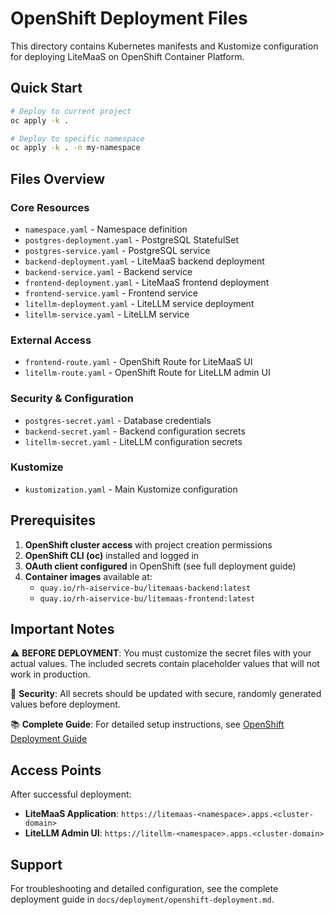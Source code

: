 # OpenShift Deployment Files

This directory contains Kubernetes manifests and Kustomize configuration for deploying LiteMaaS on OpenShift Container Platform.

## Quick Start

```bash
# Deploy to current project
oc apply -k .

# Deploy to specific namespace
oc apply -k . -n my-namespace
```

## Files Overview

### Core Resources
- `namespace.yaml` - Namespace definition
- `postgres-deployment.yaml` - PostgreSQL StatefulSet
- `postgres-service.yaml` - PostgreSQL service
- `backend-deployment.yaml` - LiteMaaS backend deployment
- `backend-service.yaml` - Backend service
- `frontend-deployment.yaml` - LiteMaaS frontend deployment
- `frontend-service.yaml` - Frontend service
- `litellm-deployment.yaml` - LiteLLM service deployment
- `litellm-service.yaml` - LiteLLM service

### External Access
- `frontend-route.yaml` - OpenShift Route for LiteMaaS UI
- `litellm-route.yaml` - OpenShift Route for LiteLLM admin UI

### Security & Configuration
- `postgres-secret.yaml` - Database credentials
- `backend-secret.yaml` - Backend configuration secrets
- `litellm-secret.yaml` - LiteLLM configuration secrets

### Kustomize
- `kustomization.yaml` - Main Kustomize configuration

## Prerequisites

1. **OpenShift cluster access** with project creation permissions
2. **OpenShift CLI (oc)** installed and logged in
3. **OAuth client configured** in OpenShift (see full deployment guide)
4. **Container images** available at:
   - `quay.io/rh-aiservice-bu/litemaas-backend:latest`
   - `quay.io/rh-aiservice-bu/litemaas-frontend:latest`

## Important Notes

⚠️ **BEFORE DEPLOYMENT**: You must customize the secret files with your actual values. The included secrets contain placeholder values that will not work in production.

🔐 **Security**: All secrets should be updated with secure, randomly generated values before deployment.

📚 **Complete Guide**: For detailed setup instructions, see [OpenShift Deployment Guide](../../docs/deployment/openshift-deployment.md)

## Access Points

After successful deployment:
- **LiteMaaS Application**: `https://litemaas-<namespace>.apps.<cluster-domain>`
- **LiteLLM Admin UI**: `https://litellm-<namespace>.apps.<cluster-domain>`

## Support

For troubleshooting and detailed configuration, see the complete deployment guide in `docs/deployment/openshift-deployment.md`.
